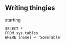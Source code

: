 ## Writing thingies

starting

 ```tsql
 SELECT *
 FROM sys.tables
 WHERE [name] = 'SomeTable'
 ```
